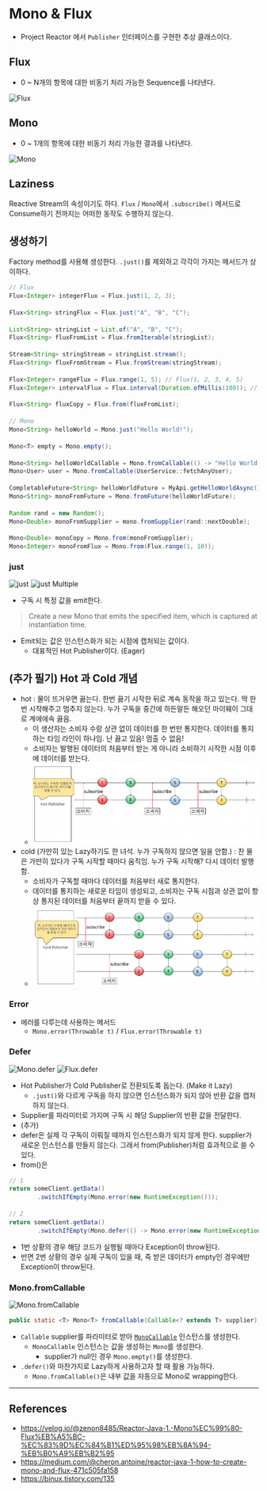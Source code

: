 # Mono & Flux

- Project Reactor 에서 `Publisher` 인터페이스를 구현한 추상 클래스이다.

## Flux

- 0 ~ N개의 항목에 대한 비동기 처리 가능한 Sequence를 나타낸다.

![Flux](https://projectreactor.io/docs/core/release/reference/images/flux.svg)

## Mono

- 0 ~ 1개의 항목에 대한 비동기 처리 가능한 결과를 나타낸다.

![Mono](https://projectreactor.io/docs/core/release/reference/images/mono.svg)

## Laziness

Reactive Stream의 속성이기도 하다. `Flux` / `Mono`에서 `.subscribe()` 메서드로 Consume하기 전까지는 어떠한 동작도 수행하지 않는다.

## 생성하기

Factory method를 사용해 생성한다. `.just()`를 제외하고 각각이 가지는 메서드가 상이하다.

```java
// Flux
Flux<Integer> integerFlux = Flux.just(1, 2, 3);

Flux<String> stringFlux = Flux.just("A", "B", "C");

List<String> stringList = List.of("A", "B", "C");
Flux<String> fluxFromList = Flux.fromIterable(stringList);

Stream<String> stringStream = stringList.stream();
Flux<String> fluxFromStream = Flux.fromStream(stringStream);

Flux<Integer> rangeFlux = Flux.range(1, 5); // Flux(1, 2, 3, 4, 5)
Flux<Integer> intervalFlux = Flux.interval(Duration.ofMillis(100)); // 100ms마다 새로운 값을 만들어 Flux를 생성하며 값은 1부터 시작해 증가

Flux<String> fluxCopy = Flux.from(fluxFromList);

// Mono
Mono<String> helloWorld = Mono.just("Hello World!");

Mono<T> empty = Mono.empty();

Mono<String> helloWorldCallable = Mono.fromCallable(() -> "Hello World!");
Mono<User> user = Mono.fromCallable(UserService::fetchAnyUser);

CompletableFuture<String> helloWorldFuture = MyApi.getHelloWorldAsync();
Mono<String> monoFromFuture = Mono.fromFuture(helloWorldFuture);

Random rand = new Random();
Mono<Double> monoFromSupplier = mono.fromSupplier(rand::nextDouble);

Mono<Double> monoCopy = Mono.from(monoFromSupplier);
Mono<Integer> monoFromFlux = Mono.from(Flux.range(1, 10));
```

### just

![just](https://projectreactor.io/docs/core/release/api/reactor/core/publisher/doc-files/marbles/just.svg)
![just Multiple](https://projectreactor.io/docs/core/release/api/reactor/core/publisher/doc-files/marbles/justMultiple.svg)

- 구독 시 특정 값을 emit한다.

> Create a new Mono that emits the specified item, which is captured at instantiation time.

- Emit되는 값은 인스턴스화가 되는 시점에 캡처되는 값이다.
  - 대표적인 Hot Publisher이다. (Eager)

## (추가 필기) Hot 과 Cold 개념
- hot : 물이 뜨거우면 끓는다. 한번 끓기 시작한 뒤로 계속 동작을 하고 있는다. 딱 한번 시작해주고 멈추지 않는다. 누가 구독을 중간에 하든말든 해오던 마이웨이 그대로 계에에속 끓음. 
  - 이 생산자는 소비자 수랑 상관 없이 데이터를 한 번만 통지한다. 데이터를 통지하는 타임 라인이 하나임. 난 끓고 있음! 멈출 수 없음!
  - 소비자는 발행된 데이터의 처음부터 받는 게 아니라 소비하기 시작한 시점 이후에 데이터를 받는다.
  - ![img_11.png](img_11.png)
- cold (가만히 있는 Lazy하기도 한 녀석. 누가 구독하지 않으면 일을 안함.) : 찬 물은 가만히 있다가 구독 시작할 때마다 움직임. 누가 구독 시작해? 다시 데이터 발행함.
  - 소비자가 구독할 때마다 데이터를 처음부터 새로 통지한다.
  - 데이터를 통지하는 새로운 타임이 생성되고, 소비자는 구독 시점과 상관 없이 항상 통지된 데이터를 처음부터 끝까지 받을 수 있다.
  - ![img_12.png](img_12.png)

### Error

- 에러를 다루는데 사용하는 메서드
  - `Mono.error(Throwable t)` / `Flux.error(Throwable t)`

### Defer

![Mono.defer](https://projectreactor.io/docs/core/release/api/reactor/core/publisher/doc-files/marbles/deferForMono.svg)
![Flux.defer](https://projectreactor.io/docs/core/release/api/reactor/core/publisher/doc-files/marbles/deferForFlux.svg)

- Hot Publisher가 Cold Publisher로 전환되도록 돕는다. (Make it Lazy)
  - `.just()`와 다르게 구독을 하지 않으면 인스턴스화가 되지 않아 반환 값을 캡처하지 않는다.
- Supplier를 파라미터로 가지며 구독 시 해당 Supplier의 반환 값을 전달한다.
- (추가) 
- defer은 실제 각 구독이 이뤄질 때까지 인스턴스화가 되지 않게 한다. supplier가 새로운 인스턴스를 만들지 않는다. 그래서 from(Publisher)처럼 효과적으로 쓸 수 있다.
- from()은 

```java
// 1
return someClient.getData()
        .switchIfEmpty(Mono.error(new RuntimeException()));

// 2
return someClient.getData()
        .switchIfEmpty(Mono.defer(() -> Mono.error(new RuntimeException())));

```

- 1번 상황의 경우 해당 코드가 실행될 때마다 Exception이 throw된다.
- 반면 2번 상황의 경우 실제 구독이 있을 때, 즉 받은 데이터가 empty인 경우에만 Exception이 throw된다.

### Mono.fromCallable

![Mono.fromCallable](https://projectreactor.io/docs/core/release/api/reactor/core/publisher/doc-files/marbles/fromCallable.svg)

```java
public static <T> Mono<T> fromCallable(Callable<? extends T> supplier);
```

- `Callable` supplier를 파라미터로 받아 [`MonoCallable`](https://github.com/reactor/reactor-core/blob/main/reactor-core/src/main/java/reactor/core/publisher/MonoCallable.java) 인스턴스를 생성한다.
  - `MonoCallable` 인스턴스는 값을 생성하는 `Mono`를 생성한다.
    - supplier가 null인 경우 `Mono.empty()`를 생성한다.
- `.defer()`와 마찬가지로 Lazy하게 사용하고자 할 때 활용 가능하다.
  - `Mono.fromCallable()`은 내부 값을 자동으로 Mono로 wrapping한다.

---

## References

- https://velog.io/@zenon8485/Reactor-Java-1.-Mono%EC%99%80-Flux%EB%A5%BC-%EC%83%9D%EC%84%B1%ED%95%98%EB%8A%94-%EB%B0%A9%EB%B2%95
- https://medium.com/@cheron.antoine/reactor-java-1-how-to-create-mono-and-flux-471c505fa158
- https://binux.tistory.com/135